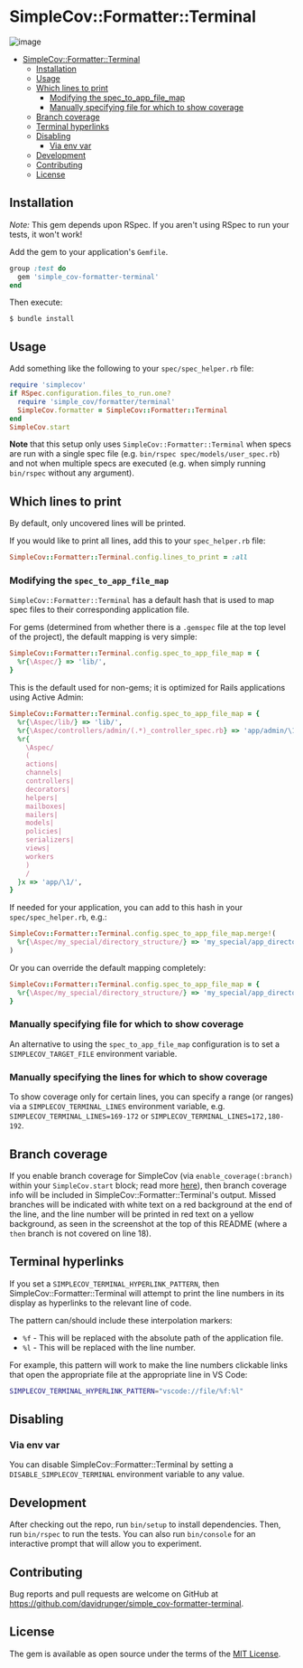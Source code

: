 # SimpleCov::Formatter::Terminal

![image](https://user-images.githubusercontent.com/8197963/195740768-e2cbb99d-7cf2-42bf-a178-2f78eb653dd3.png)

<!--ts-->
* [SimpleCov::Formatter::Terminal](#simplecovformatterterminal)
   * [Installation](#installation)
   * [Usage](#usage)
   * [Which lines to print](#which-lines-to-print)
      * [Modifying the spec_to_app_file_map](#modifying-the-spec_to_app_file_map)
      * [Manually specifying file for which to show coverage](#manually-specifying-file-for-which-to-show-coverage)
   * [Branch coverage](#branch-coverage)
   * [Terminal hyperlinks](#terminal-hyperlinks)
   * [Disabling](#disabling)
      * [Via env var](#via-env-var)
   * [Development](#development)
   * [Contributing](#contributing)
   * [License](#license)

<!-- Created by https://github.com/ekalinin/github-markdown-toc -->
<!-- Added by: david, at: Wed Mar 12 02:48:00 PM CDT 2025 -->

<!--te-->

## Installation

*Note:* This gem depends upon RSpec. If you aren't using RSpec to run your tests, it won't work!

Add the gem to your application's `Gemfile`.

```rb
group :test do
  gem 'simple_cov-formatter-terminal'
end
```

Then execute:

```
$ bundle install
```

## Usage

Add something like the following to your `spec/spec_helper.rb` file:

```rb
require 'simplecov'
if RSpec.configuration.files_to_run.one?
  require 'simple_cov/formatter/terminal'
  SimpleCov.formatter = SimpleCov::Formatter::Terminal
end
SimpleCov.start
```

**Note** that this setup only uses `SimpleCov::Formatter::Terminal` when specs are run with a single
spec file (e.g. `bin/rspec spec/models/user_spec.rb`) and not when multiple specs are executed (e.g.
when simply running `bin/rspec` without any argument).

## Which lines to print

By default, only uncovered lines will be printed.

If you would like to print all lines, add this to your `spec_helper.rb` file:

```rb
SimpleCov::Formatter::Terminal.config.lines_to_print = :all
```

### Modifying the `spec_to_app_file_map`

`SimpleCov::Formatter::Terminal` has a default hash that is used to map spec files to their
corresponding application file.

For gems (determined from whether there is a `.gemspec` file at the top level of the project), the
default mapping is very simple:

```rb
SimpleCov::Formatter::Terminal.config.spec_to_app_file_map = {
  %r{\Aspec/} => 'lib/',
}
```

This is the default used for non-gems; it is optimized for Rails applications using Active Admin:

```rb
SimpleCov::Formatter::Terminal.config.spec_to_app_file_map = {
  %r{\Aspec/lib/} => 'lib/',
  %r{\Aspec/controllers/admin/(.*)_controller_spec.rb} => 'app/admin/\1.rb',
  %r{
    \Aspec/
    (
    actions|
    channels|
    controllers|
    decorators|
    helpers|
    mailboxes|
    mailers|
    models|
    policies|
    serializers|
    views|
    workers
    )
    /
  }x => 'app/\1/',
}
```

If needed for your application, you can add to this hash in your `spec/spec_helper.rb`, e.g.:

```rb
SimpleCov::Formatter::Terminal.config.spec_to_app_file_map.merge!(
  %r{\Aspec/my_special/directory_structure/} => 'my_special/app_directory/',
)
```

Or you can override the default mapping completely:

```rb
SimpleCov::Formatter::Terminal.config.spec_to_app_file_map = {
  %r{\Aspec/my_special/directory_structure/} => 'my_special/app_directory/',
}
```

### Manually specifying file for which to show coverage

An alternative to using the `spec_to_app_file_map` configuration is to set a `SIMPLECOV_TARGET_FILE` environment variable.

### Manually specifying the lines for which to show coverage

To show coverage only for certain lines, you can specify a range (or ranges) via a `SIMPLECOV_TERMINAL_LINES` environment variable, e.g. `SIMPLECOV_TERMINAL_LINES=169-172` or `SIMPLECOV_TERMINAL_LINES=172,180-192`.

## Branch coverage

If you enable branch coverage for SimpleCov (via `enable_coverage(:branch)` within your
`SimpleCov.start` block; read more [here][simple-cov-branch-coverage]), then branch coverage info
will be included in SimpleCov::Formatter::Terminal's output. Missed branches will be indicated with
white text on a red background at the end of the line, and the line number will be printed in red
text on a yellow background, as seen in the screenshot at the top of this README (where a `then`
branch is not covered on line 18).

[simple-cov-branch-coverage]: https://github.com/simplecov-ruby/simplecov#branch-coverage-ruby--25

## Terminal hyperlinks

If you set a `SIMPLECOV_TERMINAL_HYPERLINK_PATTERN`, then SimpleCov::Formatter::Terminal will attempt to print the line numbers in its display as hyperlinks to the relevant line of code.

The pattern can/should include these interpolation markers:

- `%f` - This will be replaced with the absolute path of the application file.
- `%l` - This will be replaced with the line number.

For example, this pattern will work to make the line numbers clickable links that open the appropriate file at the appropriate line in VS Code:

```sh
SIMPLECOV_TERMINAL_HYPERLINK_PATTERN="vscode://file/%f:%l"
```

## Disabling

### Via env var

You can disable SimpleCov::Formatter::Terminal by setting a `DISABLE_SIMPLECOV_TERMINAL` environment variable to any value.

## Development

After checking out the repo, run `bin/setup` to install dependencies. Then, run `bin/rspec` to run
the tests. You can also run `bin/console` for an interactive prompt that will allow you to
experiment.

## Contributing

Bug reports and pull requests are welcome on GitHub at
https://github.com/davidrunger/simple_cov-formatter-terminal.

## License

The gem is available as open source under the terms of the [MIT
License](https://opensource.org/licenses/MIT).
